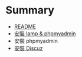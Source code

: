 # Summary

* [README](README.md)
* [安裝 lamp & phpmyadmin](install_lamp.md)
* 安裝 phpmyadmin
* [安裝 Discuz](install_discuz.md)

